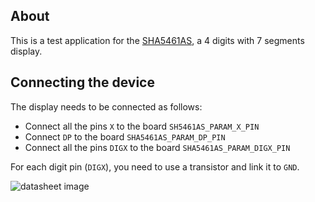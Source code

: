 ## About

This is a test application for the [SHA5461AS](https://www.datasheetcafe.com/wp-content/uploads/2019/01/SH5461AS-datasheet.pdf),
a 4 digits with 7 segments display.

## Connecting the device

The display needs to be connected as follows:

- Connect all the pins `X` to the board `SH5461AS_PARAM_X_PIN`
- Connect `DP` to the board `SHA5461AS_PARAM_DP_PIN`
- Connect all the pins `DIGX` to the board `SHA5461AS_PARAM_DIGX_PIN`

For each digit pin (`DIGX`), you need to use a transistor and link it to `GND`.

![datasheet image](https://www.datasheetcafe.com/wp-content/uploads/2015/09/SH5461AS.gif)

